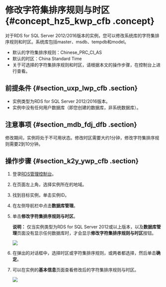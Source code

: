 # 修改字符集排序规则与时区 {#concept_hz5_kwp_cfb .concept}

对于RDS for SQL Server 2012/2016版本的实例，您可以修改系统库的字符集排序规则和时区。系统库包括master、msdb、tempdb和model。

-   默认的字符集排序规则：Chinese\_PRC\_CI\_AS
-   默认的时区：China Standard Time
-   关于可选择的字符集排序规则和时区，请根据本文的操作步骤，在控制台上进行查看。

## 前提条件 {#section_uxp_lwp_cfb .section}

-   实例类型为RDS for SQL Server 2012/2016版本。
-   实例中没有任何用户数据库（即您创建的数据库，非系统数据库）。

## 注意事项 {#section_mdb_fdj_dfb .section}

修改期间，实例将处于不可用状态。修改时区需要大约1分钟，修改字符集排序规则需要2到10分钟。

## 操作步骤 {#section_k2y_ywp_cfb .section}

1.  登录[RDS管理控制台](https://rdsnext.console.aliyun.com)。
2.  在页面左上角，选择实例所在的地域。
3.  找到目标实例，单击实例ID。
4.  在左侧导航栏中点击**数据库管理**。
5.  单击**修改字符集排序规则与时区**。

    **说明：** 仅当实例类型为RDS for SQL Server 2012或以上版本，以及**数据库管理**页面没有显示任何数据库时，才会显示**修改字符集排序规则与时区**按钮。

    ![](http://static-aliyun-doc.oss-cn-hangzhou.aliyuncs.com/assets/img/21286/154279144713567_zh-CN.png)

6.  在弹出的对话框中，选择时区或字符集排序规则，或两者都选择，然后单击**确定**。
7.  可以在实例的**基本信息**页面查看修改后的字符集排序规则与时区。

    ![](http://static-aliyun-doc.oss-cn-hangzhou.aliyuncs.com/assets/img/21286/154279144713568_zh-CN.png)


